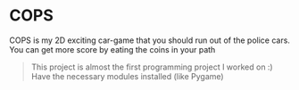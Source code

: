 # COPS
COPS is my 2D exciting car-game that you should run out of the police cars. </br>
You can get more score by eating the coins in your path
> This project is almost the first programming project I worked on :)  
> Have the necessary modules installed (like Pygame)

